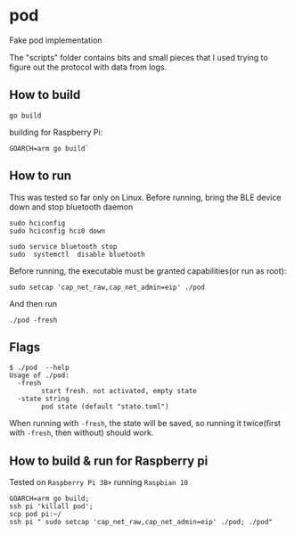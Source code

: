 # pod

Fake pod implementation

The "scripts" folder contains bits and small pieces that I used trying to figure out the protocol with data from logs.

## How to build

```
go build
```

building for Raspberry Pi:
```
GOARCH=arm go build`
```

## How to run

This was tested so far only on Linux.
Before running, bring the BLE device down and stop bluetooth daemon
```
sudo hciconfig
sudo hciconfig hci0 down

sudo service bluetooth stop
sudo  systemctl  disable bluetooth
```

Before running, the executable must be granted capabilities(or run as root):
```
sudo setcap 'cap_net_raw,cap_net_admin=eip' ./pod
```
And then run

```
./pod -fresh
```

## Flags

```
$ ./pod  --help
Usage of ./pod:
  -fresh
        start fresh. not activated, empty state
  -state string
        pod state (default "state.toml")

```

When running with `-fresh`, the state will be saved, so running it twice(first with `-fresh`, then without) should work.

## How to build & run for Raspberry pi
Tested on `Raspberry Pi 3B+` running `Raspbian 10`

```
GOARCH=arm go build; 
ssh pi 'killall pod'; 
scp pod pi:~/  
ssh pi " sudo setcap 'cap_net_raw,cap_net_admin=eip' ./pod; ./pod"
```
